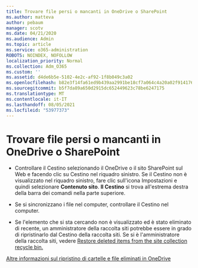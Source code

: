 ```yaml
---
title: Trovare file persi o mancanti in OneDrive o SharePoint
ms.author: matteva
author: pebaum
manager: scotv
ms.date: 04/21/2020
ms.audience: Admin
ms.topic: article
ms.service: o365-administration
ROBOTS: NOINDEX, NOFOLLOW
localization_priority: Normal
ms.collection: Adm_O365
ms.custom: ''
ms.assetid: d4de6b5e-5102-4e2c-af92-1f8b049c3a02
ms.openlocfilehash: b82e3f14fa61ed9b439aa2991be18cf7a064c4a20a02f914176b1afe6eb0f83b
ms.sourcegitcommit: b5f7da89a650d2915dc652449623c78be6247175
ms.translationtype: MT
ms.contentlocale: it-IT
ms.lasthandoff: 08/05/2021
ms.locfileid: "53977373"
---
```

# <a name="find-lost-or-missing-files-in-onedrive-or-sharepoint"></a>Trovare file persi o mancanti in OneDrive o SharePoint

- Controllare il Cestino selezionando il OneDrive o il sito SharePoint sul Web e facendo clic su Cestino nel riquadro sinistro. Se il Cestino non è visualizzato nel riquadro sinistro, fare clic sull'icona Impostazioni e quindi selezionare **Contenuto sito**. **Il Cestino** si trova all'estrema destra della barra dei comandi nella parte superiore. 
    
- Se si sincronizzano i file nel computer, controllare il Cestino nel computer. 
    
- Se l'elemento che si sta cercando non è visualizzato ed è stato eliminato di recente, un amministratore della raccolta siti potrebbe essere in grado di ripristinarlo dal Cestino della raccolta siti. Se si è l'amministratore della raccolta siti, vedere [Restore deleted items from the site collection recycle bin.](https://support.microsoft.com/office/restore-items-in-the-recycle-bin-that-were-deleted-from-sharepoint-or-teams-6df466b6-55f2-4898-8d6e-c0dff851a0be)
    
[Altre informazioni sul ripristino di cartelle e file eliminati in OneDrive](https://go.microsoft.com/fwlink/?linkid=872872)
  

